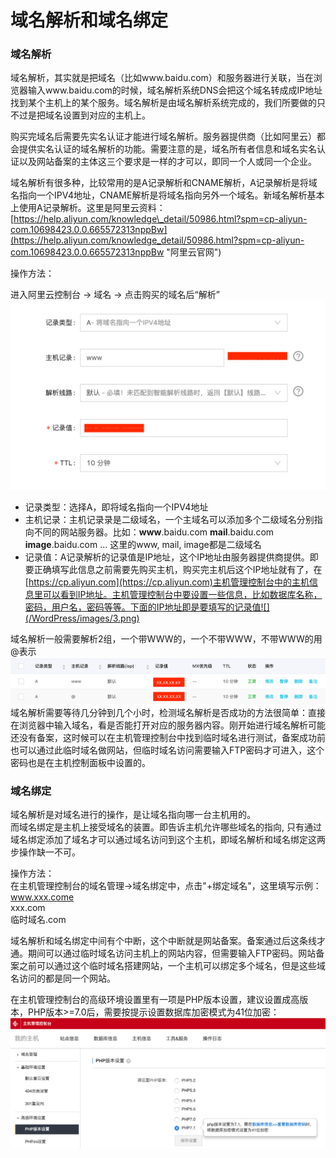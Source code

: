 # 域名解析和域名绑定

### 域名解析

域名解析，其实就是把域名（比如www.baidu.com）和服务器进行关联，当在浏览器输入www.baidu.com的时候，域名解析系统DNS会把这个域名转成成IP地址找到某个主机上的某个服务。域名解析是由域名解析系统完成的，我们所要做的只不过是把域名设置到对应的主机上。

购买完域名后需要先实名认证才能进行域名解析。服务器提供商（比如阿里云）都会提供实名认证的域名解析的功能。需要注意的是，域名所有者信息和域名实名认证以及网站备案的主体这三个要求是一样的才可以，即同一个人或同一个企业。

域名解析有很多种，比较常用的是A记录解析和CNAME解析，A记录解析是将域名指向一个IPV4地址，CNAME解析是将域名指向另外一个域名。新域名解析基本上使用A记录解析。这里是阿里云资料：[https://help.aliyun.com/knowledge\_detail/50986.html?spm=cp-aliyun-com.10698423.0.0.665572313nppBw](https://help.aliyun.com/knowledge_detail/50986.html?spm=cp-aliyun-com.10698423.0.0.665572313nppBw "阿里云官网")

操作方法：

进入阿里云控制台 -&gt; 域名 -&gt; 点击购买的域名后“解析”![](/WordPress/images/1.png)

* 记录类型：选择A，即将域名指向一个IPV4地址
* 主机记录：主机记录录是二级域名，一个主域名可以添加多个二级域名分别指向不同的网站服务器。比如：**www**.baidu.com **mail**.baidu.com **image**.baidu.com ... 这里的www, mail, image都是二级域名
* 记录值：A记录解析的记录值是IP地址，这个IP地址由服务器提供商提供。即要正确填写此信息之前需要先购买主机，购买完主机后这个IP地址就有了，在[https://cp.aliyun.com](https://cp.aliyun.com)主机管理控制台中的主机信息里可以看到IP地址。主机管理控制台中要设置一些信息，比如数据库名称，密码，用户名，密码等等。下面的IP地址即是要填写的记录值![](/WordPress/images/3.png)

域名解析一般需要解析2组，一个带WWW的，一个不带WWW，不带WWW的用@表示![](/WordPress/images/2.png)  
域名解析需要等待几分钟到几个小时，检测域名解析是否成功的方法很简单：直接在浏览器中输入域名，看是否能打开对应的服务器内容。刚开始进行域名解析可能还没有备案，这时候可以在主机管理控制台中找到临时域名进行测试，备案成功前也可以通过此临时域名做网站，但临时域名访问需要输入FTP密码才可进入，这个密码也是在主机控制面板中设置的。

### 域名绑定

域名解析是对域名进行的操作，是让域名指向哪一台主机用的。  
而域名绑定是主机上接受域名的装置。即告诉主机允许哪些域名的指向, 只有通过域名绑定添加了域名才可以通过域名访问到这个主机，即域名解析和域名绑定这两步操作缺一不可。

操作方法：  
在主机管理控制台的域名管理-&gt;域名绑定中，点击"+绑定域名"，这里填写示例：  
www.xxx.come  
xxx.com  
临时域名.com

域名解析和域名绑定中间有个中断，这个中断就是网站备案。备案通过后这条线才通。期间可以通过临时域名访问主机上的网站内容，但需要输入FTP密码。网站备案之前可以通过这个临时域名搭建网站，一个主机可以绑定多个域名，但是这些域名访问的都是同一个网站。

在主机管理控制台的高级环境设置里有一项是PHP版本设置，建议设置成高版本，PHP版本&gt;=7.0后，需要按提示设置数据库加密模式为41位加密：![](/WordPress/images/4.png)

